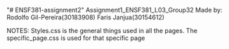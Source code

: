 "# ENSF381-assignment2"
Assignment1_ENSF381_L03_Group32
Made by: Rodolfo Gil-Pereira(30183908)
         Faris Janjua(30154612)

NOTES:
Styles.css is the general things used in all the pages. The specific_page.css is used for that specific page
